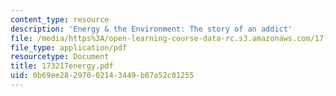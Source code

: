 ```yaml
---
content_type: resource
description: 'Energy & the Environment: The story of an addict'
file: /media/https%3A/open-learning-course-data-rc.s3.amazonaws.com/17-32-environmental-politics-and-policy-spring-2003/0b69ee28297002143449b87a52c01255_173217energy.pdf
file_type: application/pdf
resourcetype: Document
title: 173217energy.pdf
uid: 0b69ee28-2970-0214-3449-b87a52c01255
---
```

